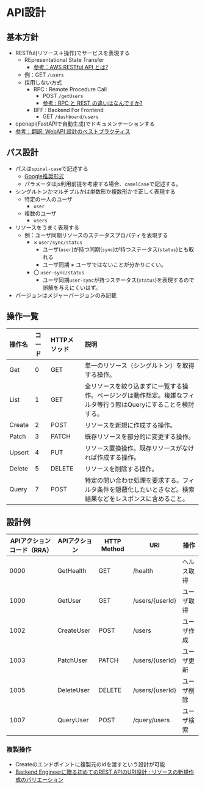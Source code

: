 # API設計
## 基本方針
- RESTful(リソース＋操作)でサービスを表現する
    - REpresentational State Transfer
        - [参考：AWS RESTful API とは?](https://aws.amazon.com/jp/what-is/restful-api/)
    - 例：GET `/users`
    - 採用しない方式
        - RPC : Remote Procedure Call
            - POST `/getUsers`
            - [参考 : RPC と REST の違いはなんですか?](https://aws.amazon.com/jp/compare/the-difference-between-rpc-and-rest/)
        - BFF : Backend For Frontend
            - GET `/dashboard/users`
- openapi(FastAPIで自動生成)でドキュメンテーションする
- [参考：翻訳: WebAPI 設計のベストプラクティス](https://qiita.com/mserizawa/items/b833e407d89abd21ee72)

## パス設計
- パスは`spinal-case`で記述する
    - [Google推奨形式](https://developers.google.com/search/docs/crawling-indexing/url-structure?hl=ja#:~:text=%E6%8E%A8%E5%A5%A8%E3%81%95%E3%82%8C%E3%82%8B%3A%20%E3%83%8F%E3%82%A4%E3%83%95%E3%83%B3%EF%BC%88%2D%EF%BC%89%E3%82%92%E4%BD%BF%E7%94%A8%E3%81%99%E3%82%8B%E3%80%82)
    - パラメータはjs利用前提を考慮する場合、`camelCase`で記述する。
- シングルトンかマルチプルかは単数形か複数形かで正しく表現する
    - 特定の一人のユーザ
        - `user`
    - 複数のユーザ
        - `users`
- リソースをうまく表現する
    - 例：ユーザ同期リソースのステータスプロパティを表現する
        - × `user/sync/status`
            - ユーザ(`user`)が持つ同期(`sync`)が持つステータス(`status`)とも取れる
            - ユーザ同期 ≠ ユーザではないことが分かりにくい。
        - 〇 `user-sync/status`
            - ユーザ同期`user-sync`が持つステータス(`status`)を表現するので誤解を与えにくいはず。
- バージョンはメジャーバージョンのみ記載

## 操作一覧
| 操作名 | コード | HTTPメソッド | 説明                                                                                                            |
| :----- | :----- | :----------- | :-------------------------------------------------------------------------------------------------------------- |
| Get    | 0      | GET          | 単一のリソース（シングルトン）を取得する操作。                                                                  |
| List   | 1      | GET          | 全リソースを絞り込まずに一覧する操作。ページングは動作想定。複雑なフィルタ等行う際はQueryにすることを検討する。 |
| Create | 2      | POST         | リソースを新規に作成する操作。                                                                                  |
| Patch  | 3      | PATCH        | 既存リソースを部分的に変更する操作。                                                                            |
| Upsert | 4      | PUT          | リソース置換操作。既存リソースがなければ作成する操作。                                                          |
| Delete | 5      | DELETE       | リソースを削除する操作。                                                                                        |
| Query  | 7      | POST         | 特定の問い合わせ処理を要求する。フィルタ条件を隠蔽化したいときなど。検索結果などをレスポンスに含めること。      |

<!-- ## HTTPステータスコード
- 実行結果に対して正しいコードでレスポンスすること
- **TBD**

| コード | メッセージ         | GET            | POST           | PATCH          | PUT            | DELETE         |
| ------ | ------------------ | -------------- | -------------- | -------------- | -------------- | -------------- |
| 200    | OK                 | 取得成功       | 投函成功       | 更新成功       | 置換成功       | 削除成功       |
| 400    | Bad Request        | リクエストミス |                |                |                |                |
| 401    | Unauthorized       | 認証が必要     | 認証が必要     | 認証が必要     | 認証が必要     | 認証が必要     |
| 403    | Forbidden          | 権限が必要     | 権限が必要     | 権限が必要     | 権限が必要     | 権限が必要     |
| 404    | Not Found          | リソースがない |                | リソースがない |                | リソースがない |
| 405    | Method Not Allowed | 不許可メソッド | 不許可メソッド | 不許可メソッド | 不許可メソッド | 不許可メソッド |
| 409    | Conflict           | -              |                |                | 競合している   |                |

-->

## 設計例
| APIアクションコード（RRA） | APIアクション | HTTP Method | URI             | 操作       |
| -------------------------- | ------------- | ----------- | --------------- | ---------- |
| 0000                       | GetHealth     | GET         | /health         | ヘルス取得 |
| 1000                       | GetUser       | GET         | /users/{userId} | ユーザ取得 |
| 1002                       | CreateUser    | POST        | /users          | ユーザ作成 |
| 1003                       | PatchUser     | PATCH       | /users/{userId} | ユーザ更新 |
| 1005                       | DeleteUser    | DELETE      | /users/{userId} | ユーザ削除 |
| 1007                       | QueryUser     | POST        | /query/users    | ユーザ検索 |

### 複製操作
- Createのエンドポイントに複製元のidを渡すという設計が可能
- [Backend Engineerに贈る初めてのREST APIのURI設計 : リソースの新規作成のバリエーション](https://qiita.com/alstrocrack/items/d53029b8c5d3edcb7a25#%E3%83%AA%E3%82%BD%E3%83%BC%E3%82%B9%E3%81%AE%E6%96%B0%E8%A6%8F%E4%BD%9C%E6%88%90%E3%81%AE%E3%83%90%E3%83%AA%E3%82%A8%E3%83%BC%E3%82%B7%E3%83%A7%E3%83%B3)